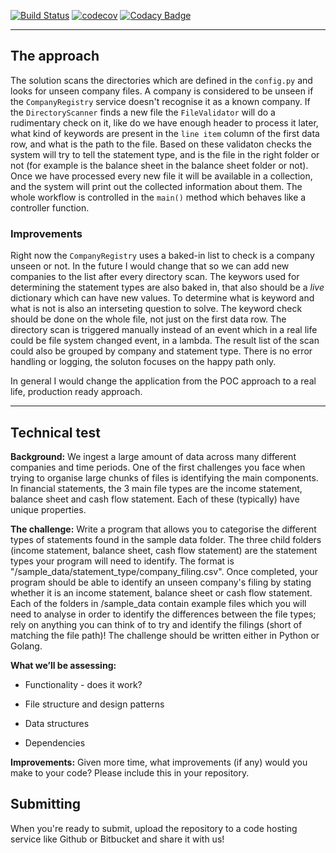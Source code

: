 [![Build Status](https://travis-ci.com/dev-11/valsys-backend-tech-test.svg?branch=master)](https://travis-ci.com/dev-11/valsys-backend-tech-test)
[![codecov](https://codecov.io/gh/dev-11/valsys-backend-tech-test/branch/master/graph/badge.svg)](https://codecov.io/gh/dev-11/valsys-backend-tech-test)
[![Codacy Badge](https://api.codacy.com/project/badge/Grade/0c5c148925e04728a06df0a44d2ab43f)](https://www.codacy.com/manual/dev-11/valsys-backend-tech-test?utm_source=github.com&amp;utm_medium=referral&amp;utm_content=dev-11/valsys-backend-tech-test&amp;utm_campaign=Badge_Grade)

---

## The approach

The solution scans the directories which are defined in the `config.py` and looks for unseen company files. A company is considered to be unseen if the `CompanyRegistry` service doesn't recognise it as a known company. If the `DirectoryScanner` finds a new file the `FileValidator` will do a rudimentary check on it, like do we have enough header to process it later, what kind of keywords are present in the `line item` column of the first data row, and what is the path to the file. Based on these validaton checks the system will try to tell the statement type, and is the file in the right folder or not (for example is the balance sheet in the balance sheet folder or not). Once we have processed every new file it will be available in a collection, and the system will print out the collected information about them. The whole workflow is controlled in the `main()` method which behaves like a controller function.

### Improvements
Right now the `CompanyRegistry` uses a baked-in list to check is a company unseen or not. In the future I would change that so we can add new companies to the list after every directory scan. The keywors used for determining the statement types are also baked in, that also should be a _live_ dictionary which can have new values. To determine what is keyword and what is not is also an interseting question to solve. The keyword check should be done on the whole file, not just on the first data row. The directory scan is triggered manually instead of an event which in a real life could be file system changed event, in a lambda. The result list of the scan could also be grouped by company and statement type. There is no error handling or logging, the soluton focuses on the happy path only.

In general I would change the application from the POC approach to a real life, production ready approach. 

---

## Technical test


**Background:** We ingest a large amount of data across many different companies and time periods. One of the first challenges you face when trying to organise large chunks of files is identifying the main components. In financial statements, the 3 main file types are the income statement, balance sheet and cash flow statement. Each of these (typically) have unique properties.


**The challenge:** Write a program that allows you to categorise the different types of statements found in the sample data folder. The three child folders (income statement, balance sheet, cash flow statement) are the statement types your program will need to identify. The format is "/sample_data/statement_type/company_filing.csv". Once completed, your program should be able to identify an unseen company's filing by stating whether it is an income statement, balance sheet or cash flow statement. Each of the folders in /sample_data contain example files which you will need to analyse in order to identify the differences between the file types; rely on anything you can think of to try and identify the filings (short of matching the file path)! The challenge should be written either in Python or Golang.


**What we’ll be assessing:**

- Functionality - does it work?

- File structure and design patterns

- Data structures

- Dependencies

**Improvements:**
Given more time, what improvements (if any) would you make to your code? Please include this in your repository.

## Submitting
When you're ready to submit, upload the repository to a code hosting service like Github or Bitbucket and share it with us!

